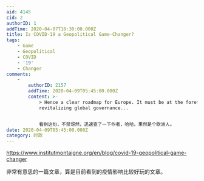 ```yaml
---
aid: 4145
cid: 2
authorID: 1
addTime: 2020-04-07T18:30:00.000Z
title: Is COVID-19 a Geopolitical Game-Changer?
tags:
    - Game
    - Geopolitical
    - COVID
    - '19'
    - Changer
comments:
    -
        authorID: 2157
        addTime: 2020-04-09T05:45:00.000Z
        content: >-
            > Hence a clear roadmap for Europe. It must be at the forefront of
            revitalizing global governance...


            看到这句，不禁讶然，迅速查了一下作者，哈哈，果然是个欧洲人。
date: 2020-04-09T05:45:00.000Z
category: 时政
---
```


https://www.institutmontaigne.org/en/blog/covid-19-geopolitical-game-changer

非常有意思的一篇文章，算是目前看到的疫情影响比较好玩的文章。
